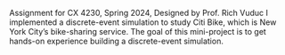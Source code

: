 Assignment for  CX 4230, Spring 2024, Designed by Prof. Rich Vuduc 
I implemented a discrete-event simulation to study Citi Bike, which is New York City’s bike-sharing service. The goal of this mini-project is to get hands-on experience building a discrete-event simulation.
